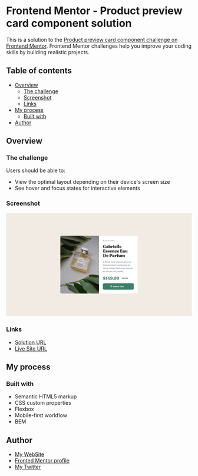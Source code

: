 # Frontend Mentor - Product preview card component solution

This is a solution to the [Product preview card component challenge on Frontend Mentor](https://www.frontendmentor.io/challenges/product-preview-card-component-GO7UmttRfa). Frontend Mentor challenges help you improve your coding skills by building realistic projects.

## Table of contents

- [Overview](#overview)
  - [The challenge](#the-challenge)
  - [Screenshot](#screenshot)
  - [Links](#links)
- [My process](#my-process)
  - [Built with](#built-with)
- [Author](#author)

## Overview

### The challenge

Users should be able to:

- View the optimal layout depending on their device's screen size
- See hover and focus states for interactive elements

### Screenshot

![](./images/screenshot.png)

### Links

- [Solution URL](https://www.frontendmentor.io/solutions/product-preview-card-component-e0C51UkMRj)
- [Live Site URL](https://crisleoc.github.io/frontendmentor-solutions/product-preview-card/)

## My process

### Built with

- Semantic HTML5 markup
- CSS custom properties
- Flexbox
- Mobile-first workflow
- BEM

## Author

- [My WebSite](https://crisleoc.github.io)
- [Fronted Mentor profile](https://www.frontendmentor.io/profile/crisleoc)
- [My Twitter](https://www.twitter.com/crisleooc)